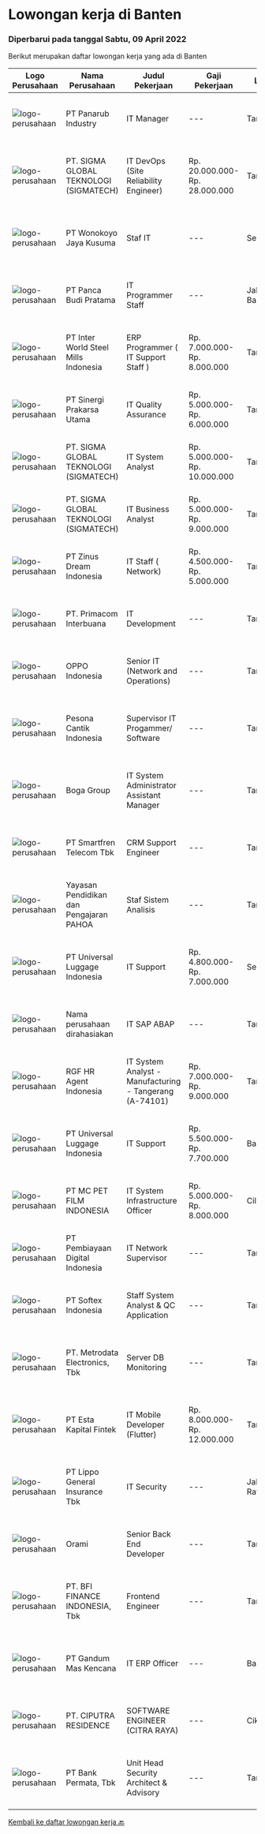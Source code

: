 
  # Lowongan kerja di Banten

  ### Diperbarui pada tanggal Sabtu, 09 April 2022

  Berikut merupakan daftar lowongan kerja yang ada di Banten

  |Logo Perusahaan | Nama Perusahaan | Judul Pekerjaan | Gaji Pekerjaan | Lokasi | Deskripsi | Tanggal diunggah | Pranala |
  | -------------- | --------------- | --------------- | --------- | --------- | -------------- | ------- | ----------- |
  |![logo-perusahaan](https://image-service-cdn.seek.com.au/6805deeddbe6260fe460026881f68b6f783992c0/ee4dce1061f3f616224767ad58cb2fc751b8d2dc)|PT Panarub Industry|IT Manager|---|Tangerang|Job Qualifications: Proven working experience as an IT Manager or relevant experience. Excellent knowledge of IT service management, IT governance...|Kamis, 07 April 2022|https://www.jobstreet.co.id/id/job/it-manager-3848253?token=0~89286c94-88fc-4714-a381-e9b891128915&sectionRank=1&jobId=jobstreet-id-job-3848253|
|![logo-perusahaan](https://image-service-cdn.seek.com.au/7f5820662b3590c2231782c29931979332943e74/ee4dce1061f3f616224767ad58cb2fc751b8d2dc)|PT. SIGMA GLOBAL TEKNOLOGI (SIGMATECH)|IT DevOps (Site Reliability Engineer)|Rp. 20.000.000-Rp. 28.000.000|Tangerang|SIGMATECH is looking for joining our team with The Job Desc, Qualifications &amp; Compensation Benefit as below :REQUIREMENT:-5+ Years of experience...|Jumat, 08 April 2022|https://www.jobstreet.co.id/id/job/it-devops-site-reliability-engineer-3849930?token=0~89286c94-88fc-4714-a381-e9b891128915&sectionRank=2&jobId=jobstreet-id-job-3849930|
|![logo-perusahaan](https://image-service-cdn.seek.com.au/66351028273ed1560459019181512291ab88aef1/ee4dce1061f3f616224767ad58cb2fc751b8d2dc)|PT Wonokoyo Jaya Kusuma|Staf IT|---|Serang|Menguasai Jaringan Komputer (LAN), Menguasai Hardware Komputer, Menguasai SQL - Server, Menguasai MySQL, Menguasai Pemrograman Php, Menguasai...|Kamis, 07 April 2022|https://www.jobstreet.co.id/id/job/staf-it-3848057?token=0~89286c94-88fc-4714-a381-e9b891128915&sectionRank=3&jobId=jobstreet-id-job-3848057|
|![logo-perusahaan](https://image-service-cdn.seek.com.au/dfcb51937632403de8b35f0658dafd50e2903844/ee4dce1061f3f616224767ad58cb2fc751b8d2dc)|PT Panca Budi Pratama|IT Programmer Staff|---|Jakarta Barat|Candidate must possess at least a Bachelor's Degree, Computer Science/Information Technology or equivalent. Required skill(s): vb net, desktop vb.net,...|Jumat, 08 April 2022|https://www.jobstreet.co.id/id/job/it-programmer-staff-3820712?token=0~89286c94-88fc-4714-a381-e9b891128915&sectionRank=4&jobId=jobstreet-id-job-3820712|
|![logo-perusahaan](https://image-service-cdn.seek.com.au/26e00a2f6411d12c5e025e29a4986d5684f75270/ee4dce1061f3f616224767ad58cb2fc751b8d2dc)|PT Inter World Steel Mills Indonesia|ERP Programmer ( IT Support Staff )|Rp. 7.000.000-Rp. 8.000.000|Tangerang|Kandidat akan dites, dan Jika LOLOS akan ditempatkan di TangerangTugas dan Tanggung Jawab : membuat dan mengelola (Maintenance) program berbasis web...|Jumat, 08 April 2022|https://www.jobstreet.co.id/id/job/erp-programmer-it-support-staff-3849992?token=0~89286c94-88fc-4714-a381-e9b891128915&sectionRank=5&jobId=jobstreet-id-job-3849992|
|![logo-perusahaan](https://image-service-cdn.seek.com.au/3fdfbaf8233a365445a7a959a78baa271fe49bdd/ee4dce1061f3f616224767ad58cb2fc751b8d2dc)|PT Sinergi Prakarsa Utama|IT Quality Assurance|Rp. 5.000.000-Rp. 6.000.000|Tangerang|Tanggung Jawab: Memastikan jalannya aplikasi/program sesuai dengan kebutuhan dan proses bisnis yang ditentukan (secara front end maupun secara data...|Jumat, 08 April 2022|https://www.jobstreet.co.id/id/job/it-quality-assurance-3849460?token=0~89286c94-88fc-4714-a381-e9b891128915&sectionRank=6&jobId=jobstreet-id-job-3849460|
|![logo-perusahaan](https://image-service-cdn.seek.com.au/7f5820662b3590c2231782c29931979332943e74/ee4dce1061f3f616224767ad58cb2fc751b8d2dc)|PT. SIGMA GLOBAL TEKNOLOGI (SIGMATECH)|IT System Analyst|Rp. 5.000.000-Rp. 10.000.000|Tangerang|Requirements :-The ability to take initiative and be self-motivated-An adaptable and flexible attitude, allowing them to approach and solve a problem...|Jumat, 08 April 2022|https://www.jobstreet.co.id/id/job/it-system-analyst-3849925?token=0~89286c94-88fc-4714-a381-e9b891128915&sectionRank=7&jobId=jobstreet-id-job-3849925|
|![logo-perusahaan](https://image-service-cdn.seek.com.au/7f5820662b3590c2231782c29931979332943e74/ee4dce1061f3f616224767ad58cb2fc751b8d2dc)|PT. SIGMA GLOBAL TEKNOLOGI (SIGMATECH)|IT Business Analyst|Rp. 5.000.000-Rp. 9.000.000|Tangerang|Requirements :-Great analytical, critical thinking and problem-solving abilities-Superior presentation and negotiation skills-Strong management and...|Jumat, 08 April 2022|https://www.jobstreet.co.id/id/job/it-business-analyst-3849927?token=0~89286c94-88fc-4714-a381-e9b891128915&sectionRank=8&jobId=jobstreet-id-job-3849927|
|![logo-perusahaan](https://image-service-cdn.seek.com.au/a358f3a5aa05f30086310191dffae01a8808eccf/ee4dce1061f3f616224767ad58cb2fc751b8d2dc)|PT Zinus Dream Indonesia|IT Staff ( Network)|Rp. 4.500.000-Rp. 5.000.000|Tangerang|Requirement : Maximum 35 years old Candidates must possess at least High School. Preferred Diploma / Bachelor At least 3 - 5 years experiences in the...|Rabu, 06 April 2022|https://www.jobstreet.co.id/id/job/it-staff-network-3846649?token=0~89286c94-88fc-4714-a381-e9b891128915&sectionRank=9&jobId=jobstreet-id-job-3846649|
|![logo-perusahaan](https://image-service-cdn.seek.com.au/0962bebcc73085628db47370145df1013da6fb63/ee4dce1061f3f616224767ad58cb2fc751b8d2dc)|PT. Primacom Interbuana|IT Development|---|Tangerang|Deskripsi pekerjaan: Membuat / mengembangkan / memperbaiki sistem aplikasi sesuai dengan kebutuhan user &amp; perusahaan. Persyaratan: Pendidikan...|Kamis, 07 April 2022|https://www.jobstreet.co.id/id/job/it-development-3836213?token=0~89286c94-88fc-4714-a381-e9b891128915&sectionRank=10&jobId=jobstreet-id-job-3836213|
|![logo-perusahaan](https://image-service-cdn.seek.com.au/c93eabaaa1268dd187cf180990b73657094e5cb7/ee4dce1061f3f616224767ad58cb2fc751b8d2dc)|OPPO Indonesia|Senior IT (Network and Operations)|---|Tangerang|Job Descriptions : Responsible for installation and configuration of Router, Switch Managed, Wireless Controller, Access Point, Server, and related IT...|Kamis, 07 April 2022|https://www.jobstreet.co.id/id/job/senior-it-network-and-operations-3847027?token=0~89286c94-88fc-4714-a381-e9b891128915&sectionRank=11&jobId=jobstreet-id-job-3847027|
|![logo-perusahaan](https://image-service-cdn.seek.com.au/429b18cc03d60f52f73d9b6487c0600935f6d86a/ee4dce1061f3f616224767ad58cb2fc751b8d2dc)|Pesona Cantik Indonesia|Supervisor IT Progammer/ Software|---|Tangerang|Kualifikasi yang diperlukan:1. Minimal S1, Jurusan IT Sistem Informasi/Manajemen Informatika/setara2. Usia maksimal 35 tahun3. Pengalaman minimal 3...|Kamis, 07 April 2022|https://www.jobstreet.co.id/id/job/supervisor-it-progammer-software-3847842?token=0~89286c94-88fc-4714-a381-e9b891128915&sectionRank=12&jobId=jobstreet-id-job-3847842|
|![logo-perusahaan](https://image-service-cdn.seek.com.au/814eed81e799a808488d3efd6c004a2a005d77e1/ee4dce1061f3f616224767ad58cb2fc751b8d2dc)|Boga Group|IT System Administrator Assistant Manager|---|Tangerang|Monitoring, Maintenance dan develop the server system, and build the structure and administrastive system for security Responsilbility for security...|Rabu, 06 April 2022|https://www.jobstreet.co.id/id/job/it-system-administrator-assistant-manager-3845883?token=0~89286c94-88fc-4714-a381-e9b891128915&sectionRank=13&jobId=jobstreet-id-job-3845883|
|![logo-perusahaan](https://image-service-cdn.seek.com.au/e33a62a047a936b13377186fb2f8be447b852b49/ee4dce1061f3f616224767ad58cb2fc751b8d2dc)|PT Smartfren Telecom Tbk|CRM Support Engineer|---|Tangerang|Ensure system and service availability &amp; reliability for CRM system such as Prepaid Registration, Top Up, Voucher Center, Purchase Service,...|Jumat, 08 April 2022|https://www.jobstreet.co.id/id/job/crm-support-engineer-3838757?token=0~89286c94-88fc-4714-a381-e9b891128915&sectionRank=14&jobId=jobstreet-id-job-3838757|
|![logo-perusahaan](https://image-service-cdn.seek.com.au/505247c6f4867ee58ce25732ade777ad8ff366ad/ee4dce1061f3f616224767ad58cb2fc751b8d2dc)|Yayasan Pendidikan dan Pengajaran PAHOA|Staf Sistem Analisis|---|Tangerang|Mengidentifikasikan kebutuhan system management sekolah, termasuk kerentanan dari operasional / fungsional kerja yang kurang produktif, efesien dan...|Jumat, 08 April 2022|https://www.jobstreet.co.id/id/job/staf-sistem-analisis-3849043?token=0~89286c94-88fc-4714-a381-e9b891128915&sectionRank=15&jobId=jobstreet-id-job-3849043|
|![logo-perusahaan](https://image-service-cdn.seek.com.au/dc60c7efed3243587fed084e2bb14f8c4b902f2b/ee4dce1061f3f616224767ad58cb2fc751b8d2dc)|PT Universal Luggage Indonesia|IT Support|Rp. 4.800.000-Rp. 7.000.000|Serang|Job Descriptions:Manage and monitory network , server environment VOIP and PABXDiagnosing and problem solving any faults of IT environmentProviding...|Selasa, 05 April 2022|https://www.jobstreet.co.id/id/job/it-support-3844874?token=0~89286c94-88fc-4714-a381-e9b891128915&sectionRank=16&jobId=jobstreet-id-job-3844874|
|![logo-perusahaan](https://i.ibb.co/sqvTCh9/112815900-stock-vector-no-image-available-icon-flat-vector.webp)|Nama perusahaan dirahasiakan|IT SAP ABAP|---|Tangerang|Job Descriptions:•	Act as the technical expert, ensuring quick turnaround in identifying application issues and providing timely solutions.•	Develop...|Jumat, 08 April 2022|https://www.jobstreet.co.id/id/job/it-sap-abap-3848914?token=0~89286c94-88fc-4714-a381-e9b891128915&sectionRank=17&jobId=jobstreet-id-job-3848914|
|![logo-perusahaan](https://image-service-cdn.seek.com.au/d5868152525c083dcbedb1aa22a408e592bdf7d2/ee4dce1061f3f616224767ad58cb2fc751b8d2dc)|RGF HR Agent Indonesia|IT System Analyst - Manufacturing - Tangerang (A-74101)|Rp. 7.000.000-Rp. 9.000.000|Tangerang|About The Company: The working venue is in Tangerang. Our client is a Japanese Manufacturing company. Currently, they are looking for IT System...|Jumat, 08 April 2022|https://www.jobstreet.co.id/id/job/it-system-analyst-manufacturing-tangerang-a-74101-3848767?token=0~89286c94-88fc-4714-a381-e9b891128915&sectionRank=18&jobId=jobstreet-id-job-3848767|
|![logo-perusahaan](https://image-service-cdn.seek.com.au/dc60c7efed3243587fed084e2bb14f8c4b902f2b/ee4dce1061f3f616224767ad58cb2fc751b8d2dc)|PT Universal Luggage Indonesia|IT Support|Rp. 5.500.000-Rp. 7.700.000|Banten|Job Descriptions:Manage and monitory network , server environment VOIP and PABXDiagnosing and problem solving any faults of IT environmentProviding...|Selasa, 05 April 2022|https://www.jobstreet.co.id/id/job/it-support-3844814?token=0~89286c94-88fc-4714-a381-e9b891128915&sectionRank=19&jobId=jobstreet-id-job-3844814|
|![logo-perusahaan](https://i.ibb.co/sqvTCh9/112815900-stock-vector-no-image-available-icon-flat-vector.webp)|PT MC PET FILM INDONESIA|IT System Infrastructure Officer|Rp. 5.000.000-Rp. 8.000.000|Cilegon|Requirements: Candidate must possess at least Bachelor's Degree in Computer Science/Information Technology or equivalent. Required...|Selasa, 05 April 2022|https://www.jobstreet.co.id/id/job/it-system-infrastructure-officer-3845209?token=0~89286c94-88fc-4714-a381-e9b891128915&sectionRank=20&jobId=jobstreet-id-job-3845209|
|![logo-perusahaan](https://image-service-cdn.seek.com.au/709d246653bc8b8f4f7e40fed64f07ba880019dd/ee4dce1061f3f616224767ad58cb2fc751b8d2dc)|PT Pembiayaan Digital Indonesia|IT Network Supervisor|---|Tangerang|Job Description: Responsible to manage Firewall (Sophos, Fortinet, Sangfor) Responsible to maintain Core dan Manageable Switch (Aruba and/or Cisco)...|Selasa, 05 April 2022|https://www.jobstreet.co.id/id/job/it-network-supervisor-3844283?token=0~89286c94-88fc-4714-a381-e9b891128915&sectionRank=21&jobId=jobstreet-id-job-3844283|
|![logo-perusahaan](https://image-service-cdn.seek.com.au/b58bc1cc998ec9f6b2ba981a5aa0e89faddf3ef7/ee4dce1061f3f616224767ad58cb2fc751b8d2dc)|PT Softex Indonesia|Staff System Analyst & QC Application|---|Tangerang|Support applications that have been made Conduct internal testing for applications to be published Assist in making document specifications,...|Selasa, 05 April 2022|https://www.jobstreet.co.id/id/job/staff-system-analyst-qc-application-3845150?token=0~89286c94-88fc-4714-a381-e9b891128915&sectionRank=22&jobId=jobstreet-id-job-3845150|
|![logo-perusahaan](https://image-service-cdn.seek.com.au/0d75518309b56a3cff39daa569b0ba02cc7a22f2/ee4dce1061f3f616224767ad58cb2fc751b8d2dc)|PT. Metrodata Electronics, Tbk|Server DB Monitoring|---|Tangerang|Deskripsi Pekerjaan :1. Melakukan aktifitas monitoring server dan database dengan menggunakan perangkat monitoring yang telah ada di Perusahaan.2....|Kamis, 07 April 2022|https://www.jobstreet.co.id/id/job/server-db-monitoring-3847326?token=0~89286c94-88fc-4714-a381-e9b891128915&sectionRank=23&jobId=jobstreet-id-job-3847326|
|![logo-perusahaan](https://image-service-cdn.seek.com.au/a319985f497e2a01752d4c80492d5a1f99c389a1/ee4dce1061f3f616224767ad58cb2fc751b8d2dc)|PT Esta Kapital Fintek|IT Mobile Developer (Flutter)|Rp. 8.000.000-Rp. 12.000.000|Tangerang|JOB DESCRIPTION/RESPONSIBILITIES : Develop mobile application using Flutter (Dart programming language)Developing application based on given...|Jumat, 08 April 2022|https://www.jobstreet.co.id/id/job/it-mobile-developer-flutter-3838028?token=0~89286c94-88fc-4714-a381-e9b891128915&sectionRank=24&jobId=jobstreet-id-job-3838028|
|![logo-perusahaan](https://image-service-cdn.seek.com.au/c328ab6841348541901fb1f5f985d49e130c628c/ee4dce1061f3f616224767ad58cb2fc751b8d2dc)|PT Lippo General Insurance Tbk|IT Security|---|Jakarta Raya|Tanggung Jawab Pekerjaan: Menjaga keamanan data dan jaringan Melakukan tes keamanan  Dokumentasi IT Security Persyaratan: Pendidikan minimal S1 Teknik...|Rabu, 06 April 2022|https://www.jobstreet.co.id/id/job/it-security-3829156?token=0~89286c94-88fc-4714-a381-e9b891128915&sectionRank=25&jobId=jobstreet-id-job-3829156|
|![logo-perusahaan](https://image-service-cdn.seek.com.au/5665bd4fde839b0909a79c4061baca3eb4f22607/ee4dce1061f3f616224767ad58cb2fc751b8d2dc)|Orami|Senior Back End Developer|---|Tangerang|Responsibilities: Design, develop, test, deploy, maintain and improve software Manage individual project priorities, deadlines and deliverables...|Kamis, 07 April 2022|https://www.jobstreet.co.id/id/job/senior-back-end-developer-3847323?token=0~89286c94-88fc-4714-a381-e9b891128915&sectionRank=26&jobId=jobstreet-id-job-3847323|
|![logo-perusahaan](https://image-service-cdn.seek.com.au/a6cf0c9900691813db703a94c273f5c310cd3774/ee4dce1061f3f616224767ad58cb2fc751b8d2dc)|PT. BFI FINANCE INDONESIA, Tbk|Frontend Engineer|---|Tangerang|Qualifications: 5+ Years of experience as a frontend engineer working with large projects Worked in agile environment and has good grasp of agile...|Jumat, 08 April 2022|https://www.jobstreet.co.id/id/job/frontend-engineer-3832840?token=0~89286c94-88fc-4714-a381-e9b891128915&sectionRank=27&jobId=jobstreet-id-job-3832840|
|![logo-perusahaan](https://image-service-cdn.seek.com.au/398082453a36587b8fe4ab2f448dfae17b32c107/ee4dce1061f3f616224767ad58cb2fc751b8d2dc)|PT Gandum Mas Kencana|IT ERP Officer|---|Banten|Tugas dan tanggung jawab: Menangani problem solving aplikasi ERP Dynamics AX: Procurement, Inventory, Production, RNQ, Sales Order, Finance, Plan...|Rabu, 06 April 2022|https://www.jobstreet.co.id/id/job/it-erp-officer-3846475?token=0~89286c94-88fc-4714-a381-e9b891128915&sectionRank=28&jobId=jobstreet-id-job-3846475|
|![logo-perusahaan](https://image-service-cdn.seek.com.au/7abfb410a57eb576ec99c681474f1e511eecdb28/ee4dce1061f3f616224767ad58cb2fc751b8d2dc)|PT. CIPUTRA RESIDENCE|SOFTWARE ENGINEER (CITRA RAYA)|---|Cikupa|Responsibilities: Contribute in all phases of the development lifecycle. Write well-designed, testable, efficient code. Ensure designs are in...|Kamis, 07 April 2022|https://www.jobstreet.co.id/id/job/software-engineer-citra-raya-3831205?token=0~89286c94-88fc-4714-a381-e9b891128915&sectionRank=29&jobId=jobstreet-id-job-3831205|
|![logo-perusahaan](https://image-service-cdn.seek.com.au/12a3a2140ce85c2454cb71ba5502f4a7a535d8db/ee4dce1061f3f616224767ad58cb2fc751b8d2dc)|PT Bank Permata, Tbk|Unit Head Security Architect & Advisory|---|Tangerang|Job desc:-         Lead the system review process security measures, recommend and implement enhancement-         Develop and implement cyber security...|Kamis, 07 April 2022|https://www.jobstreet.co.id/id/job/unit-head-security-architect-advisory-3847780?token=0~89286c94-88fc-4714-a381-e9b891128915&sectionRank=30&jobId=jobstreet-id-job-3847780|


  [Kembali ke daftar lowongan kerja 🔙](../README.md#daftar-lowongan-kerja)
  